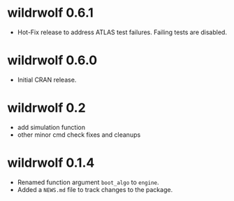 # wildrwolf 0.6.1 

* Hot-Fix release to address ATLAS test failures. Failing 
tests are disabled. 

# wildrwolf 0.6.0 

* Initial CRAN release. 

# wildrwolf 0.2

* add simulation function
* other minor cmd check fixes and cleanups

# wildrwolf 0.1.4

* Renamed function argument `boot_algo` to `engine`.
* Added a `NEWS.md` file to track changes to the package.
